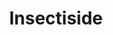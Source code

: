 ---
ee_id_thing: '8'
site: '1'
type: '2'
inv_num: 1991-001
add_credit:
url: 1991-001-insectiside
title: Insectiside
year: '1991'
display_year: '1991'
medium: Video
dims:
pitch: "​Live concert by my sister and I's band."
ps: "​Yeah,....this is how we used to spend our time in the suburbs of Buffalo New
  York. "
live_url:
youtube: https://www.youtube.com/playlist?list=PLIVciZ6unaZRXnGdIy4PaG-tbbj-T6bkz
https://github.com/coryarcangel/alu:
imgs: insectiside-1991-001-still-3-database-ih.jpg
subheading:
download:
commission:
related:
layout: things-i-made
---